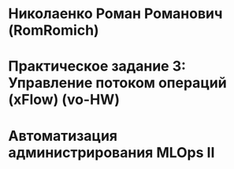 # Николаенко Роман Романович (RomRomich)
# Практическое задание 3: Управление потоком операций (xFlow) (vo-HW) 
# Автоматизация администрирования MLOps II